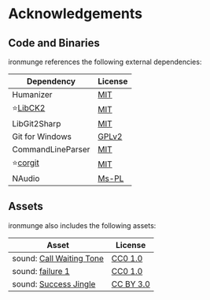 # Acknowledgements

## Code and Binaries

ironmunge references the following external dependencies:

|Dependency|License|
|----------|-------|
|Humanizer|[MIT](https://github.com/Humanizr/Humanizer/blob/master/LICENSE)|
|:star:[LibCK2](https://github.com/scorpdx/LibCK2)|[MIT](https://github.com/scorpdx/LibCK2/blob/master/LICENSE)|
|LibGit2Sharp|[MIT](https://github.com/libgit2/libgit2sharp/blob/master/LICENSE.md)|
|Git for Windows|[GPLv2](https://github.com/git-for-windows/git/blob/master/COPYING)|
|CommandLineParser|[MIT](https://github.com/commandlineparser/commandline/blob/master/License.md)|
|:star:[corgit](https://github.com/jzebedee/corgit)|[MIT](https://github.com/jzebedee/corgit/blob/master/LICENSE)|
|NAudio|[Ms-PL](https://github.com/naudio/NAudio/blob/master/license.txt)|

## Assets

ironmunge also includes the following assets:

|Asset|License|
|-----|-------|
|sound: [Call Waiting Tone](https://freesound.org/people/AnthonyRamirez/sounds/455411/)|[CC0 1.0](https://creativecommons.org/publicdomain/zero/1.0/)|
|sound: [failure 1](https://freesound.org/people/Leszek_Szary/sounds/171673/)|[CC0 1.0](https://creativecommons.org/publicdomain/zero/1.0/)|
|sound: [Success Jingle](https://freesound.org/people/JustInvoke/sounds/446111/)|[CC BY 3.0](https://creativecommons.org/licenses/by/3.0/)|
